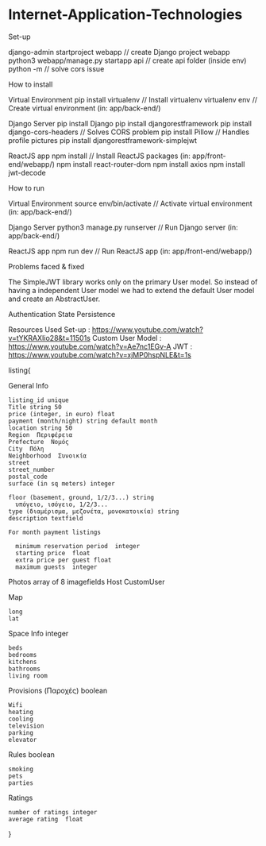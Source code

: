 # Internet-Application-Technologies

Set-up

  django-admin startproject webapp        // create Django project webapp
  python3 webapp/manage.py startapp api   // create api folder (inside env)
  python -m    // solve cors issue

How to install

  Virtual Environment
    pip install virtualenv                  // Install virtualenv
    virtualenv env                          // Create virtual environment (in: app/back-end/)
  
  Django Server
    pip install Django
    pip install djangorestframework
    pip install django-cors-headers         // Solves CORS problem
    pip install Pillow                      // Handles profile pictures
    pip install djangorestframework-simplejwt
 
  ReactJS app
    npm install                             // Install ReactJS packages (in: app/front-end/webapp/)
    npm install react-router-dom
    npm install axios
    npm install jwt-decode

How to run
  
  Virtual Environment
    source env/bin/activate                 // Activate virtual environment (in: app/back-end/)
  
  Django Server
    python3 manage.py runserver             // Run Django server (in: app/back-end/)
  
  ReactJS app
    npm run dev                             // Run ReactJS app (in: app/front-end/webapp/)





Problems faced & fixed 

The SimpleJWT library works only on the primary User model. So instead of having a independent User model we had to extend the default User model and create an AbstractUser.

Authentication State Persistence




Resources Used
  Set-up : https://www.youtube.com/watch?v=tYKRAXIio28&t=11501s
  Custom User Model : https://www.youtube.com/watch?v=Ae7nc1EGv-A
  JWT : https://www.youtube.com/watch?v=xjMP0hspNLE&t=1s







listing{

  General Info
  
    listing_id unique
    Title string 50
    price (integer, in euro) float
    payment (month/night) string default month
    location string 50
    Region  Περιφέρεια
    Prefecture  Νομός
    City  Πόλη
    Neighborhood  Συνοικία
    street
    street_number
    postal_code
    surface (in sq meters) integer
    
    floor (basement, ground, 1/2/3...) string
      υπόγειο, ισόγειο, 1/2/3...
    type (διαμέρισμα, μεζονέτα, μονοκατοικία) string
    description textfield

    For month payment listings

      minimum reservation period  integer
      starting price  float
      extra price per guest float
      maximum guests  integer


  Photos  array of 8 imagefields
  Host CustomUser

  Map

    long  
    lat


  Space Info  integer

    beds  
    bedrooms
    kitchens
    bathrooms
    living room

  
  Provisions (Παροχές)  boolean

    Wifi
    heating
    cooling
    television
    parking
    elevator

  Rules boolean

    smoking
    pets
    parties


  Ratings

    number of ratings integer
    average rating  float
}